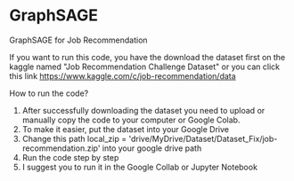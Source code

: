 # GraphSAGE
GraphSAGE for Job Recommendation 

If you want to run this code, you have the download the dataset first on the kaggle named "Job Recommendation Challenge Dataset" or you can click this link 
https://www.kaggle.com/c/job-recommendation/data

How to run the code?

1. After successfully downloading the dataset you need to upload or manually copy the code to your computer or Google Colab.
2. To make it easier, put the dataset into your Google Drive
3. Change this path
   local_zip = 'drive/MyDrive/Dataset/Dataset_Fix/job-recommendation.zip'
   into your google drive path
4. Run the code step by step
5. I suggest you to run it in the Google Collab or Jupyter Notebook 
